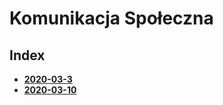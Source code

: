 # Komunikacja Społeczna

## Index

  - [**2020-03-3**](2020-03-3.md)
  - [**2020-03-10**](2020-03-10.md)
